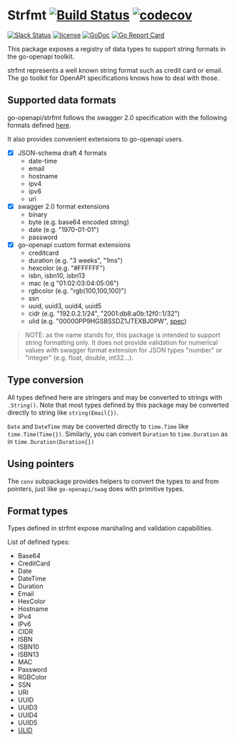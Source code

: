 # Strfmt [![Build Status](https://github.com/go-openapi/strfmt/actions/workflows/go-test.yml/badge.svg)](https://github.com/go-openapi/strfmt/actions?query=workflow%3A"go+test") [![codecov](https://codecov.io/gh/go-openapi/strfmt/branch/master/graph/badge.svg)](https://codecov.io/gh/go-openapi/strfmt)
[![Slack Status](https://slackin.goswagger.io/badge.svg)](https://slackin.goswagger.io)
[![license](http://img.shields.io/badge/license-Apache%20v2-orange.svg)](https://raw.githubusercontent.com/go-openapi/strfmt/master/LICENSE)
[![GoDoc](https://godoc.org/github.com/go-openapi/strfmt?status.svg)](http://godoc.org/github.com/go-openapi/strfmt)
[![Go Report Card](https://goreportcard.com/badge/github.com/go-openapi/strfmt)](https://goreportcard.com/report/github.com/go-openapi/strfmt)

This package exposes a registry of data types to support string formats in the go-openapi toolkit.

strfmt represents a well known string format such as credit card or email. The go toolkit for OpenAPI specifications knows how to deal with those.

## Supported data formats
go-openapi/strfmt follows the swagger 2.0 specification with the following formats
defined [here](https://github.com/OAI/OpenAPI-Specification/blob/master/versions/2.0.md#data-types).

It also provides convenient extensions to go-openapi users.

- [x] JSON-schema draft 4 formats
  - date-time
  - email
  - hostname
  - ipv4
  - ipv6
  - uri
- [x] swagger 2.0 format extensions
  - binary
  - byte (e.g. base64 encoded string)
  - date (e.g. "1970-01-01")
  - password
- [x] go-openapi custom format extensions
  - creditcard
  - duration (e.g. "3 weeks", "1ms")
  - hexcolor (e.g. "#FFFFFF")
  - isbn, isbn10, isbn13
  - mac (e.g "01:02:03:04:05:06")
  - rgbcolor (e.g. "rgb(100,100,100)")
  - ssn
  - uuid, uuid3, uuid4, uuid5
  - cidr (e.g. "192.0.2.1/24", "2001:db8:a0b:12f0::1/32")
  - ulid (e.g. "00000PP9HGSBSSDZ1JTEXBJ0PW", [spec](https://github.com/ulid/spec))

> NOTE: as the name stands for, this package is intended to support string formatting only.
> It does not provide validation for numerical values with swagger format extension for JSON types "number" or
> "integer" (e.g. float, double, int32...).

## Type conversion

All types defined here are stringers and may be converted to strings with `.String()`.
Note that most types defined by this package may be converted directly to string like `string(Email{})`.

`Date` and `DateTime` may be converted directly to `time.Time` like `time.Time(Time{})`.
Similarly, you can convert `Duration` to `time.Duration` as in `time.Duration(Duration{})`

## Using pointers

The `conv` subpackage provides helpers to convert the types to and from pointers, just like `go-openapi/swag` does
with primitive types.

## Format types
Types defined in strfmt expose marshaling and validation capabilities.

List of defined types:
- Base64
- CreditCard
- Date
- DateTime
- Duration
- Email
- HexColor
- Hostname
- IPv4
- IPv6
- CIDR
- ISBN
- ISBN10
- ISBN13
- MAC
- Password
- RGBColor
- SSN
- URI
- UUID
- UUID3
- UUID4
- UUID5
- [ULID](https://github.com/ulid/spec)
